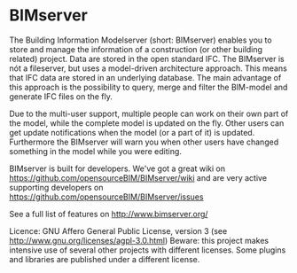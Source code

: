BIMserver
=========

The Building Information Modelserver (short: BIMserver) enables you to store and manage the information of a construction (or other building related) project. Data are stored in the open standard IFC. The BIMserver is nót a fileserver, but uses a model-driven architecture approach. This means that IFC data are stored in an underlying database. The main advantage of this approach is the possibility to query, merge and filter the BIM-model and generate IFC files on the fly.

Due to the multi-user support, multiple people can work on their own part of the model, while the complete model is updated on the fly. Other users can get update notifications when the model (or a part of it) is updated. Furthermore the BIMserver will warn you when other users have changed something in the model while you were editing.

BIMserver is built for developers. We've got a great wiki on https://github.com/opensourceBIM/BIMserver/wiki and are very active supporting developers on https://github.com/opensourceBIM/BIMserver/issues 

See a full list of features on http://www.bimserver.org/ 

Licence: GNU Affero General Public License, version 3 (see http://www.gnu.org/licenses/agpl-3.0.html)
Beware: this project makes intensive use of several other projects with different licenses. Some plugins and libraries are published under a different license.

